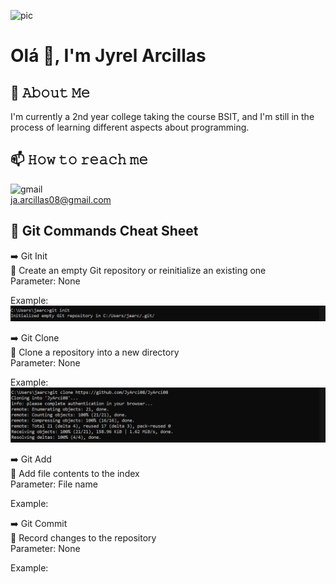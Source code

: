 ![pic](catto.jpeg)

# Olá 👋, I'm Jyrel Arcillas

## 📖 𝙰𝚋𝚘𝚞𝚝 𝙼𝚎
I'm currently a 2nd year college taking the course BSIT, and I'm still in the process of learning different aspects about programming. 

## 📫 𝙷𝚘𝚠 𝚝𝚘 𝚛𝚎𝚊𝚌𝚑 𝚖𝚎
![gmail](https://img.shields.io/badge/Gmail-D14836?style=for-the-badge&logo=gmail&logoColor=white)  
ja.arcillas08@gmail.com

## 📝 Git Commands Cheat Sheet
➡️ Git Init  
📌 Create an empty Git repository or reinitialize an existing one  
Parameter: None


Example:
![pic](gitinit.png)

➡️ Git Clone  
📌 Clone a repository into a new directory  
Parameter: None


Example:
![pic](gitclone.png)


➡️ Git Add  
📌 Add file contents to the index  
Parameter: File name


Example:


➡️ Git Commit  
📌 Record changes to the repository  
Parameter: None


Example:
